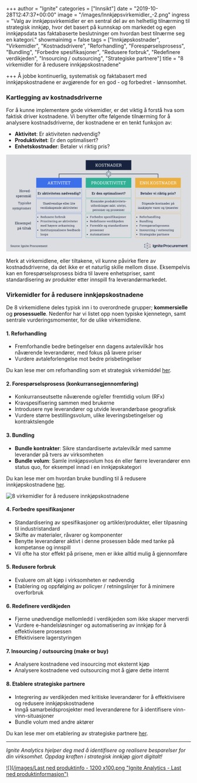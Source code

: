 +++
author = "Ignite"
categories = ["Innsikt"]
date = "2019-10-28T12:47:37+00:00"
image = "/images/Innkjøpsvirkemidler_-2.png"
ingress = "Valg av innkjøpsvirkemidler er en sentral del av en helhetlig tilnærming til strategisk innkjøp, hvor det basert på kunnskap om markedet og egen innkjøpsdata tas faktabaserte beslutninger om hvordan best tilnærme seg en kategori."
showmainimg = false
tags = ["Innkjøpskostnader", "Virkemidler", "Kostnadsdrivere", "Reforhandling", "Forespørselsprosess", "Bundling", "Forbedre spesifikasjoner", "Redusere forbruk", "Redefinere verdikjeden", "Insourcing / outsourcing", "Strategiske partnere"]
title = "8 virkemidler for å redusere innkjøpskostnadene"

+++
Å jobbe kontinuerlig, systematisk og faktabasert med innkjøpskostnadene er avgjørende for en god - og forbedret - lønnsomhet.

### Kartlegging av kostnadsdriverne

For å kunne implementere gode virkemidler, er det viktig å forstå hva som faktisk driver kostnadene. Vi benytter ofte følgende tilnærming for å analysere kostnadsdriverne, der kostnadene er en tenkt funksjon av:

* **Aktivitet**: Er aktiviteten nødvendig?
* **Produktivitet**: Er den optimalisert?
* **Enhetskostnader**: Betaler vi riktig pris?

![Kartlegging av kostnadsdriverne](/images/Kostnadsdrivere_.png "Kartlegging av kostnadsdriverne")

Merk at virkemidlene, eller tiltakene, vil kunne påvirke flere av kostnadsdriverne, da det ikke er et naturlig skille mellom disse. Eksempelvis kan en forespørselsprosess bidra til lavere enhetspriser, samt standardisering av produkter etter innspill fra leverandørmarkedet.

### Virkemidler for å redusere innkjøpskostnadene

De 8 virkemidlene deles typisk inn i to overordnede grupper; **kommersielle** og **prosessuelle**. Nedenfor har vi listet opp noen typiske kjennetegn, samt sentrale vurderingsmomenter, for de ulike virkemidlene.

#### 1. Reforhandling

* Fremforhandle bedre betingelser enn dagens avtalevilkår hos nåværende leverandører, med fokus på lavere priser
* Vurdere avtaleforlengelse mot bedre prisbetingelser

Du kan lese mer om reforhandling som et strategisk virkemiddel [her](https://www.ignite.no/blogg/cases/reforhandling-et-undervurdert-strategisk-virkemiddel/ "Reforhandling - et undervurdert strategisk virkemiddel?").

#### 2. Forespørselsprosess (konkurransegjennomføring)

* Konkurranseutsette nåværende og/eller fremtidig volum (RFx)
* Kravspesifisering sammen med brukerne
* Introdusere nye leverandører og utvide leverandørbase geografisk
* Vurdere større bestillingsvolum, ulike leveringsbetingelser og kontraktslengde

#### 3. Bundling

* **Bundle kontrakter**: Sikre standardiserte avtalevilkår med samme leverandør på tvers av virksomheten
* **Bundle volum**: Samle innkjøpsvolum hos én eller færre leverandører enn status quo, for eksempel innad i en innkjøpskategori

Du kan lese mer om hvordan bruke bundling til å redusere innkjøpskostnadene [her](https://www.ignite.no/blogg/cases/hvordan-bruke-bundling-til-%C3%A5-redusere-innkj%C3%B8pskostnadene/ "Hvordan bruke bundling til å redusere innkjøpskostnadene").

![8 virkemidler for å redusere innkjøpskostnadene](/images/Innkjøpsvirkemidler_.png "Innkjøpsvirkemidler")

#### 4. Forbedre spesifikasjoner

* Standardisering av spesifikasjoner og artikler/produkter, eller tilpasning til industristandard
* Skifte av materialer, råvarer og komponenter
* Benytte leverandører aktivt i denne prosessen både med tanke på kompetanse og innspill
* Vil ofte ha stor effekt på prisene, men er ikke alltid mulig å gjennomføre

#### 5. Redusere forbruk

* Evaluere om alt kjøp i virksomheten er nødvendig
* Etablering og oppfølging av policyer / retningslinjer for å minimere overforbruk

#### 6. Redefinere verdikjeden

* Fjerne unødvendige mellomledd i verdikjeden som ikke skaper merverdi
* Vurdere e-handelsløsninger og automatisering av innkjøp for å effektivisere prosessen
* Effektivisere lagerstyringen

#### 7. Insourcing / outsourcing (make or buy)

* Analysere kostnadene ved insourcing mot eksternt kjøp
* Analysere kostnadene ved outsourcing mot å gjøre dette internt

#### 8. Etablere strategiske partnere

* Integrering av verdikjeden med kritiske leverandører for å effektivisere og redusere innkjøpskostnadene
* Inngå samarbeidsprosjekter med leverandørene for å identifisere vinn-vinn-situasjoner
* Bundle volum med andre aktører

Du kan lese mer om etablering av strategiske partnere [her](https://www.ignite.no/blogg/innsikt/hvordan-adressere-strategiske-innkj%C3%B8pskategorier/ "Hvordan adressere strategiske innkjøpskategorier").

***

_Ignite Analytics hjelper deg med å identifisere og realisere besparelser for din virksomhet. Oppdag kraften i strategisk innkjøp gjort digitalt!_

[![](/images/Last ned produktinfo - 1200 x100.png "Ignite Analytics - Last ned produktinformasjon")](https://www.ignite.no/ignite-analytics/produktinformasjon/ "Ignite Analytics - Last ned produktinformasjon")